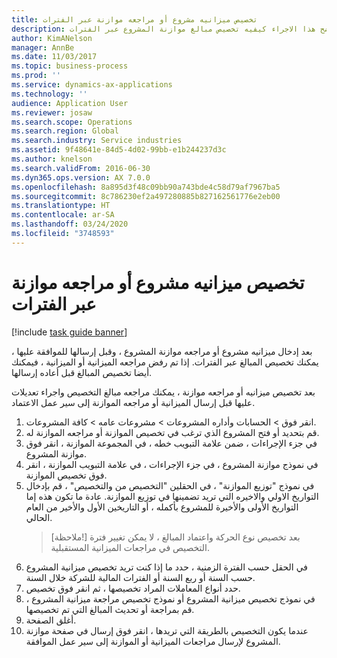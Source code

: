 ```yaml
---
title: تخصيص ميزانيه مشروع أو مراجعه موازنة عبر الفترات
description: يوضح هذا الاجراء كيفيه تخصيص مبالغ موازنة المشروع عبر الفترات.
author: KimANelson
manager: AnnBe
ms.date: 11/03/2017
ms.topic: business-process
ms.prod: ''
ms.service: dynamics-ax-applications
ms.technology: ''
audience: Application User
ms.reviewer: josaw
ms.search.scope: Operations
ms.search.region: Global
ms.search.industry: Service industries
ms.assetid: 9f48641e-84d5-4d02-99bb-e1b244237d3c
ms.author: knelson
ms.search.validFrom: 2016-06-30
ms.dyn365.ops.version: AX 7.0.0
ms.openlocfilehash: 8a895d3f48c09bb90a743bde4c58d79af7967ba5
ms.sourcegitcommit: 8c786230ef2a497280885b827162561776e2eb00
ms.translationtype: HT
ms.contentlocale: ar-SA
ms.lasthandoff: 03/24/2020
ms.locfileid: "3748593"
---
```

# <a name="allocate-a-project-budget-or-budget-revision-across-periods"></a>تخصيص ميزانيه مشروع أو مراجعه موازنة عبر الفترات

[!include [task guide banner](../../includes/task-guide-banner.md)]

بعد إدخال ميزانيه مشروع أو مراجعه موازنة المشروع ، وقبل إرسالها للموافقة عليها ، يمكنك تخصيص المبالغ عبر الفترات. إذا تم رفض مراجعه الميزانية أو الميزانية ، فيمكنك أيضا تخصيص المبالغ قبل أعاده إرسالها. 

بعد تخصيص ميزانيه أو مراجعه موازنة ، يمكنك مراجعه مبالغ التخصيص واجراء تعديلات عليها قبل إرسال الميزانية أو مراجعه الموازنة إلى سير عمل الاعتماد. 

1. انقر فوق > الحسابات وأداره المشروعات > مشروعات عامه > كافة المشروعات. 
2. قم بتحديد أو فتح المشروع الذي ترغب في تخصيص الموازنة أو مراجعه الموازنة له. 
3. في جزء الإجراءات ، ضمن علامة التبويب خطه ، في المجموعة الموازنة ، انقر فوق موازنة المشروع. 
4. في نموذج موازنة المشروع ، في جزء الإجراءات ، في علامة التبويب الموازنة ، انقر فوق تخصيص الموازنة. 
5. في نموذج "توزيع الموازنة" ، في الحقلين "التخصيص من والتخصيص" ، قم بإدخال التواريخ الاولي والاخيره التي تريد تضمينها في توزيع الموازنة. عادة ما تكون هذه إما التواريخ الأولى والأخيرة للمشروع بأكمله ، أو التاريخين الأول والأخير من العام الحالي.  
   > [ملاحظة!] بعد تخصيص نوع الحركة واعتماد المبالغ ، لا يمكن تغيير فترة التخصيص في مراجعات الميزانية المستقبلية. 
6. في الحقل حسب الفترة الزمنية ، حدد ما إذا كنت تريد تخصيص ميزانية المشروع حسب السنة أو ربع السنة أو الفترات المالية للشركة خلال السنة.
7. حدد أنواع المعاملات المراد تخصيصها ، ثم انقر فوق تخصيص. 
8. في نموذج تخصيص ميزانية المشروع أو نموذج تخصيص مراجعة ميزانية المشروع ، قم بمراجعة أو تحديث المبالغ التي تم تخصيصها. 
9. أغلق الصفحة.
10. عندما يكون التخصيص بالطريقة التي تريدها ، انقر فوق إرسال في صفحة موازنة المشروع لإرسال مراجعات الميزانية أو الموازنة إلى سير عمل الموافقة.  


